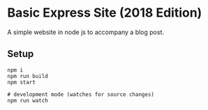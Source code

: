 # Basic Express Site (2018 Edition)

A simple website in node js to accompany a blog post.

## Setup

```
npm i
npm run build
npm start

# development mode (watches for source changes)
npm run watch
```
